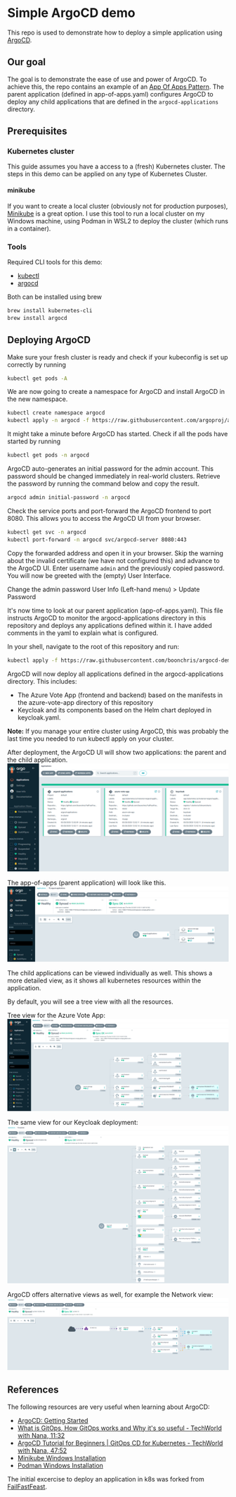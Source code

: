 # Simple ArgoCD demo

This repo is used to demonstrate how to deploy a simple application using [ArgoCD](https://argo-cd.readthedocs.io/en/stable/).

## Our goal
The goal is to demonstrate the ease of use and power of ArgoCD. To achieve this, the repo contains an example of an [App Of Apps Pattern](https://argo-cd.readthedocs.io/en/latest/operator-manual/cluster-bootstrapping/). The parent application (defined in app-of-apps.yaml) configures ArgoCD to deploy any child applications that are defined in the ```argocd-applications``` directory.

## Prerequisites 

### Kubernetes cluster
This guide assumes you have a access to a (fresh) Kubernetes cluster. The steps in this demo can be applied on any type of Kubernetes Cluster.

#### minikube
If you want to create a local cluster (obviously not for production purposes), [Minikube](https://minikube.sigs.k8s.io/docs/) is a great option. I use this tool to run a local cluster on my Windows machine, using Podman in WSL2 to deploy the cluster (which runs in a container).

### Tools
Required CLI tools for this demo:
- [kubectl](https://kubernetes.io/docs/tasks/tools/install-kubectl-linux/)
- [argocd](https://argo-cd.readthedocs.io/en/stable/cli_installation/)

Both can be installed using brew
```bash
brew install kubernetes-cli
brew install argocd
```

## Deploying ArgoCD

Make sure your fresh cluster is ready and check if your kubeconfig is set up correctly by running
```bash
kubectl get pods -A
```

We are now going to create a namespace for ArgoCD and install ArgoCD in the new namespace.
```bash
kubectl create namespace argocd
kubectl apply -n argocd -f https://raw.githubusercontent.com/argoproj/argo-cd/stable/manifests/install.yaml
```

It might take a minute before ArgoCD has started. Check if all the pods have started by running
```bash
kubectl get pods -n argocd
```

ArgoCD auto-generates an initial password for the admin account. This password should be changed immediately in real-world clusters. Retrieve the password by running the command below and copy the result. 
```bash
argocd admin initial-password -n argocd
```

Check the service ports and port-forward the ArgoCD frontend to port 8080. This allows you to access the ArgoCD UI from your browser. 
```bash
kubectl get svc -n argocd
kubectl port-forward -n argocd svc/argocd-server 8080:443
```

Copy the forwarded address and open it in your browser. Skip the warning about the invalid certificate (we have not configured this) and advance to the ArgoCD UI. Enter username ```admin``` and the previously copied password. You will now be greeted with the (empty) User Interface.

Change the admin password User Info (Left-hand menu) > Update Password

It's now time to look at our parent application (app-of-apps.yaml). This file instructs ArgoCD to monitor the argocd-applications directory in this repository and deploys any applications defined within it. I have added comments in the yaml to explain what is configured. 

In your shell, navigate to the root of this repository and run:
```bash
kubectl apply -f https://raw.githubusercontent.com/boonchris/argocd-demo/main/app-of-apps.yaml
```

ArgoCD will now deploy all applications defined in the argocd-applications directory. This includes:
- The Azure Vote App (frontend and backend) based on the manifests in the azure-vote-app directory of this repository
- Keycloak and its components based on the Helm chart deployed in keycloak.yaml.

**Note:** If you manage your entire cluster using ArgoCD, this was probably the last time you needed to run kubectl apply on your cluster. 

After deployment, the ArgoCD UI will show two applications: the parent and the child application. 
![argocd-ui](images/argocd-ui.png)

The app-of-apps (parent application) will look like this.
![argocd-app-of-apps](images/argocd-app-of-apps.png)

The child applications can be viewed individually as well. This shows a more detailed view, as it shows all kubernetes resources within the application.

By default, you will see a tree view with all the resources.

Tree view for the Azure Vote App:
![argocd-vote-app](images/argocd-vote-app.png)

The same view for our Keycloak deployment:
![argocd-tree](images/argocd-tree-view.png)

ArgoCD offers alternative views as well, for example the Network view:
![argocd-network](images/argocd-network-view.png)

## References

The following resources are very useful when learning about ArgoCD:
- [ArgoCD: Getting Started](https://argo-cd.readthedocs.io/en/stable/getting_started/#1-install-argo-cd)
- [What is GitOps, How GitOps works and Why it's so useful - TechWorld with Nana, 11:32](https://www.youtube.com/watch?v=f5EpcWp0THw)
- [ArgoCD Tutorial for Beginners | GitOps CD for Kubernetes - TechWorld with Nana, 47:52](https://www.youtube.com/watch?v=MeU5_k9ssrs)
- [Minikube Windows Installation](https://minikube.sigs.k8s.io/docs/start/?arch=%2Fwindows%2Fx86-64%2Fstable%2F.exe+download)
- [Podman Windows Installation](https://github.com/containers/podman/blob/main/docs/tutorials/podman-for-windows.md)

The initial excercise to deploy an application in k8s was forked from [FailFastFeast](https://github.com/jpvdham/FailFastFeast).